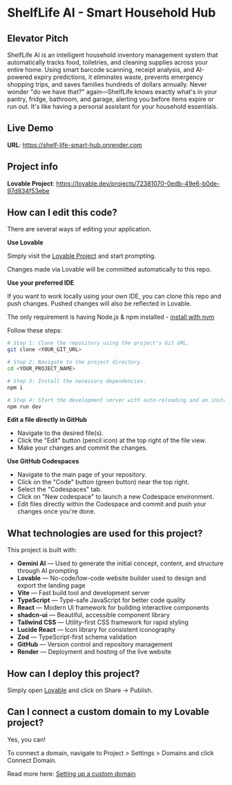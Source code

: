 # ShelfLife AI - Smart Household Hub

## Elevator Pitch

ShelfLife AI is an intelligent household inventory management system that automatically tracks food, toiletries, and cleaning supplies across your entire home. Using smart barcode scanning, receipt analysis, and AI-powered expiry predictions, it eliminates waste, prevents emergency shopping trips, and saves families hundreds of dollars annually. Never wonder "do we have that?" again—ShelfLife knows exactly what's in your pantry, fridge, bathroom, and garage, alerting you before items expire or run out. It's like having a personal assistant for your household essentials.

## Live Demo

**URL**: https://shelf-life-smart-hub.onrender.com

## Project info

**Lovable Project**: https://lovable.dev/projects/72381070-0edb-49e6-b0de-97d834f53ebe

## How can I edit this code?

There are several ways of editing your application.

**Use Lovable**

Simply visit the [Lovable Project](https://lovable.dev/projects/72381070-0edb-49e6-b0de-97d834f53ebe) and start prompting.

Changes made via Lovable will be committed automatically to this repo.

**Use your preferred IDE**

If you want to work locally using your own IDE, you can clone this repo and push changes. Pushed changes will also be reflected in Lovable.

The only requirement is having Node.js & npm installed - [install with nvm](https://github.com/nvm-sh/nvm#installing-and-updating)

Follow these steps:

```sh
# Step 1: Clone the repository using the project's Git URL.
git clone <YOUR_GIT_URL>

# Step 2: Navigate to the project directory.
cd <YOUR_PROJECT_NAME>

# Step 3: Install the necessary dependencies.
npm i

# Step 4: Start the development server with auto-reloading and an instant preview.
npm run dev
```

**Edit a file directly in GitHub**

- Navigate to the desired file(s).
- Click the "Edit" button (pencil icon) at the top right of the file view.
- Make your changes and commit the changes.

**Use GitHub Codespaces**

- Navigate to the main page of your repository.
- Click on the "Code" button (green button) near the top right.
- Select the "Codespaces" tab.
- Click on "New codespace" to launch a new Codespace environment.
- Edit files directly within the Codespace and commit and push your changes once you're done.

## What technologies are used for this project?

This project is built with:

- **Gemini AI** — Used to generate the initial concept, content, and structure through AI prompting
- **Lovable** — No-code/low-code website builder used to design and export the landing page
- **Vite** — Fast build tool and development server
- **TypeScript** — Type-safe JavaScript for better code quality
- **React** — Modern UI framework for building interactive components
- **shadcn-ui** — Beautiful, accessible component library
- **Tailwind CSS** — Utility-first CSS framework for rapid styling
- **Lucide React** — Icon library for consistent iconography
- **Zod** — TypeScript-first schema validation
- **GitHub** — Version control and repository management
- **Render** — Deployment and hosting of the live website

## How can I deploy this project?

Simply open [Lovable](https://lovable.dev/projects/72381070-0edb-49e6-b0de-97d834f53ebe) and click on Share -> Publish.

## Can I connect a custom domain to my Lovable project?

Yes, you can!

To connect a domain, navigate to Project > Settings > Domains and click Connect Domain.

Read more here: [Setting up a custom domain](https://docs.lovable.dev/features/custom-domain#custom-domain)
